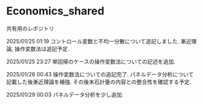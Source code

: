 # Economics_shared
共有用のレポジトリ

2025/01/25 01:19 コントロール変数と不均一分散について追記しました. 漸近理論, 操作変数法は追記予定.

2025/01/25 23:27 単回帰のケースの操作変数法についての記述を追加.

2025/01/28 00:43 操作変数法についての追記完了. パネルデータ分析について記載した後漸近理論を補強. その後末石計量の内容との整合性を確認する予定.

2025/01/29 00:03 パネルデータ分析を少し追加.
